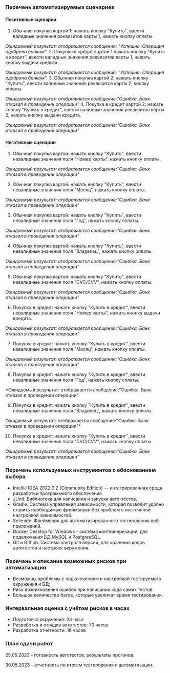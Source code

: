 ###  Перечень автоматизируемых сценариев

####  Позитивные сценарии


1. Обычная покупка картой 1: нажать кнопку "Купить", ввести валидные значения реквизитов карты 1, нажать кнопку оплаты.

  *Ожидаемый результат: отображается сообщение: "Успешно. Операция одобрена банком".*
2. Покупка в кредит картой 1 нажать кнопку "Купить в кредит", ввести валидные значения реквизитов карты 1, нажать кнопку выдачи кредита.

  *Ожидаемый результат: отображается сообщение: "Успешно. Операция одобрена банком".*
3. Обычная покупка картой 2: нажать кнопку "Купить", ввести валидные значения реквизитов карты 2, кнопку оплаты.

  *Ожидаемый результат: отображается сообщение:"Ошибка. Банк отказал в проведении операции"*
4. Покупка в кредит картой 2: нажать кнопку "Купить в кредит", ввести валидные значения реквизитов карты 2, нажать кнопку выдачи кредита.

  *Ожидаемый результат: отображается сообщение:"Ошибка. Банк отказал в проведении операции"*

####  Негативные сценарии


1. Обычная покупка картой: нажать кнопку "Купить", ввести невалидные значения поля "Номер карты", нажать кнопку оплаты.

  *Ожидаемый результат: отображается сообщение:"Ошибка. Банк отказал в проведении операции"*

2. Обычная покупка картой: нажать кнопку "Купить", ввести невалидные значения поля "Месяц", нажать кнопку оплаты.

  *Ожидаемый результат: отображается сообщение:"Ошибка. Банк отказал в проведении операции"*

3. Обычная покупка картой: нажать кнопку "Купить", ввести невалидные значения поля "Год", нажать кнопку оплаты.

  *Ожидаемый результат: отображается сообщение:"Ошибка. Банк отказал в проведении операции"*

4. Обычная покупка картой: нажать кнопку "Купить", ввести невалидные значения поля "Владелец", нажать кнопку оплаты.

  *Ожидаемый результат: отображается сообщение:"Ошибка. Банк отказал в проведении операции"*

5. Обычная покупка картой: нажать кнопку "Купить", ввести невалидные значения поля "CVC/CVV", нажать кнопку оплаты.

  *Ожидаемый результат: отображается сообщение:"Ошибка. Банк отказал в проведении операции"*

6. Покупка в кредит: нажать кнопку "Купить в кредит", ввести невалидные значения поля "Номер карты", нажать кнопку выдачи кредита.

  *Ожидаемый результат: отображается сообщение:"Ошибка. Банк отказал в проведении операции"*

7. Покупка в кредит: нажать кнопку "Купить в кредит", ввести невалидные значения поля "Месяц", нажать кнопку оплаты.

  *Ожидаемый результат: отображается сообщение:"Ошибка. Банк отказал в проведении операции"*

8. Покупка в кредит: нажать кнопку "Купить в кредит", ввести невалидные значения поля "Год", нажать кнопку оплаты.

  *Ожидаемый результат: отображается сообщение:"Ошибка. Банк отказал в проведении операции"


9. Покупка в кредит: нажать кнопку "Купить в кредит", ввести невалидные значения поля "Владелец", нажать кнопку оплаты.

  Ожидаемый результат: отображается сообщение:"Ошибка. Банк отказал в проведении операции"*


10. Покупка в кредит: нажать кнопку "Купить в кредит", ввести невалидные значения поля "CVC/CVV", нажать кнопку оплаты.

  *Ожидаемый результат: отображается сообщение:"Ошибка. Банк отказал в проведении операции"*

### Перечень используемых инструментов с обоснованием выбора
- IntelliJ IDEA 2022.3.2 (Community Edition) — интегрированная среда разработки программного обеспечения
- JUnit. Библиотека для написания и запуска авто-тестов.
- Gradle. Система управления зависимости, которая позволит удобно ставить необходимые фреймворки без проблем с постоянной настройкой зависимостей.
- Selenide. Фреймворк для автоматизированного тестирования веб-приложений.
- Docker Desktop for Windows - система контейнеризации, для подключения БД MySQL и PostgresSQL.
- Git и Github. Система контроля версий, для хранения кодов автотестов и настроек окружения.

### Перечень и описание возможных рисков при автоматизации
- Возможны проблемы с подключением и настройкой тестируемого окружения и БД;
- Риск возникновения ошибок при написании кода самих тестов.
- Большое количество багов, которые увеличат время тестирования.

### Интервальная оценка с учётом рисков в часах
- Подготовка окружения: 24 часа
- Разработка и отладка автотестов: 70 часов
- Разработка отчетности: 16 часов
### План сдачи работ

25.05.2023 - готовность автотестов, результаты прогонов.

30.05.2023 - отчетность по итогам тестирования и автоматизации.